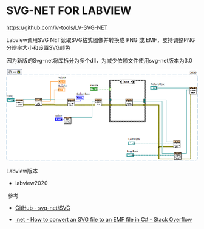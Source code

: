 # SVG-NET FOR LABVIEW
https://github.com/lv-tools/LV-SVG-NET


Labview调用SVG NET读取SVG格式图像并转换成 PNG 或 EMF，支持调整PNG分辨率大小和设置SVG颜色



因为新版的Svg-net将库拆分为多个dll，为减少依赖文件使用svg-net版本为3.0



![Demo.png](Demo.png)



 Labview版本

- labview2020



 參考

- [GitHub - svg-net/SVG](https://github.com/svg-net/SVG)

- [.net - How to convert an SVG file to an EMF file in C# - Stack Overflow](https://stackoverflow.com/questions/26151961/how-to-convert-an-svg-file-to-an-emf-file-in-c-sharp)


